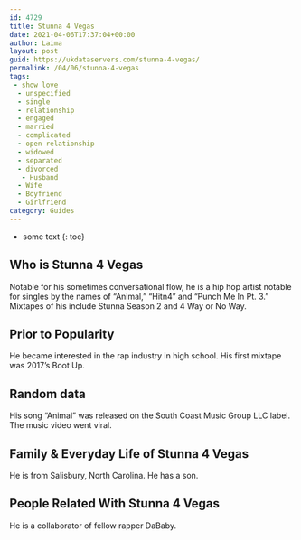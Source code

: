 ```yaml
---
id: 4729
title: Stunna 4 Vegas
date: 2021-04-06T17:37:04+00:00
author: Laima
layout: post
guid: https://ukdataservers.com/stunna-4-vegas/
permalink: /04/06/stunna-4-vegas
tags:
 - show love
  - unspecified
  - single
  - relationship
  - engaged
  - married
  - complicated
  - open relationship
  - widowed
  - separated
  - divorced
   - Husband
  - Wife
  - Boyfriend
  - Girlfriend
category: Guides
---
```


* some text
{: toc}


## Who is Stunna 4 Vegas
                  
                  
                  
Notable for his sometimes conversational flow, he is a hip hop artist notable for singles by the names of &#8220;Animal,&#8221; &#8220;Hitn4&#8221; and &#8220;Punch Me In Pt. 3.&#8221; Mixtapes of his include Stunna Season 2 and 4 Way or No Way. 
                  
              
            
              
            
                
                
                
## Prior to Popularity
                  
                  
                  
He became interested in the rap industry in high school. His first mixtape was 2017&#8217;s Boot Up. 
                  
              
            
              
            
                
                
                
## Random data
                  
                  
                  
His song &#8220;Animal&#8221; was released on the South Coast Music Group LLC label. The music video went viral. 
                  
              
            
              
            
                
                
                
## Family & Everyday Life of Stunna 4 Vegas
                  
                  
                  
He is from Salisbury, North Carolina. He has a son. 
                  
              
            
              
            
                
                
                
## People Related With Stunna 4 Vegas
                  
                  
                  
He is a collaborator of fellow rapper DaBaby. 
                  
              
            
              
            
                
              
            
              
              
            
            
              
            
          
          
          